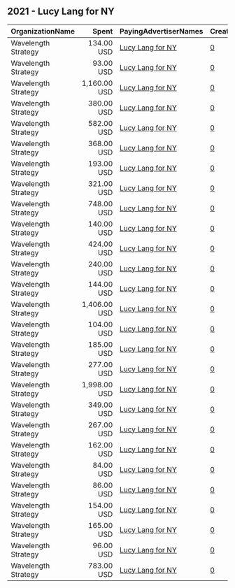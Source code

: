 ## 2021 - Lucy Lang for NY 
|OrganizationName|Spent|PayingAdvertiserNames|CreativeUrls|Impressions|Genders|AgeBrackets|CountryCodes|BillingAddresses|CandidateBallotInformation|
|:---|---:|:---|:---|---:|:---|:---|:---|:---|:---|
|Wavelength Strategy|134.00 USD|[Lucy Lang for NY](2021/Lucy_Lang_for_NY.md)|[0](https://www.snap.com/political-ads/asset/b56036e06b395ec27f9293fbc8adccf948c46ac9d7a44e31966c4c92ada22d86?mediaType=mp4)|10,535||35+|united states|US|Lucy Lang|
|Wavelength Strategy|93.00 USD|[Lucy Lang for NY](2021/Lucy_Lang_for_NY.md)|[0](https://www.snap.com/political-ads/asset/5c27c868d5a9ee02e398b972d083e876e761b8b14820a635e1472ec3654c2704?mediaType=jpg)|7,273||35+|united states|US|Lucy Lang|
|Wavelength Strategy|1,160.00 USD|[Lucy Lang for NY](2021/Lucy_Lang_for_NY.md)|[0](https://www.snap.com/political-ads/asset/0c0d2da165fdc2af17c17491b41a68e14d7bc48820c9de6b626263d70e633245?mediaType=mp4)|146,882|||united states|US|Lucy Lang|
|Wavelength Strategy|380.00 USD|[Lucy Lang for NY](2021/Lucy_Lang_for_NY.md)|[0](https://www.snap.com/political-ads/asset/026b5878c3437219ff4e8737e43f30a9bd02795d58ea8d2f77e0f1b1bc108d03?mediaType=mp4)|28,816||35+|united states|US|Lucy Lang|
|Wavelength Strategy|582.00 USD|[Lucy Lang for NY](2021/Lucy_Lang_for_NY.md)|[0](https://www.snap.com/political-ads/asset/b56036e06b395ec27f9293fbc8adccf948c46ac9d7a44e31966c4c92ada22d86?mediaType=mp4)|64,142|||united states|US|Lucy Lang|
|Wavelength Strategy|368.00 USD|[Lucy Lang for NY](2021/Lucy_Lang_for_NY.md)|[0](https://www.snap.com/political-ads/asset/b1bf1b48b0ed5de18446dc1527bb753b93020f0635bc212fcff0483c7d847a96?mediaType=mp4)|37,526||35+|united states|US|Lucy Lang|
|Wavelength Strategy|193.00 USD|[Lucy Lang for NY](2021/Lucy_Lang_for_NY.md)|[0](https://www.snap.com/political-ads/asset/0c0d2da165fdc2af17c17491b41a68e14d7bc48820c9de6b626263d70e633245?mediaType=mp4)|15,774||35+|united states|US|Lucy Lang|
|Wavelength Strategy|321.00 USD|[Lucy Lang for NY](2021/Lucy_Lang_for_NY.md)|[0](https://www.snap.com/political-ads/asset/c0ded6f0c5a10e145587697546a7fe67100537767316159bc323d1c2be060f8c?mediaType=jpg)|40,252|||united states|US|Lucy Lang|
|Wavelength Strategy|748.00 USD|[Lucy Lang for NY](2021/Lucy_Lang_for_NY.md)|[0](https://www.snap.com/political-ads/asset/23e60dc1cda169f2e9ca3f9b72a21c89ee6b66a544266e5b5fd2a47925ab7b67?mediaType=mp4)|88,363|||united states|US|Lucy Lang|
|Wavelength Strategy|140.00 USD|[Lucy Lang for NY](2021/Lucy_Lang_for_NY.md)|[0](https://www.snap.com/political-ads/asset/5c27c868d5a9ee02e398b972d083e876e761b8b14820a635e1472ec3654c2704?mediaType=jpg)|9,490||35+|united states|US|Lucy Lang|
|Wavelength Strategy|424.00 USD|[Lucy Lang for NY](2021/Lucy_Lang_for_NY.md)|[0](https://www.snap.com/political-ads/asset/24b7d8a779a2d639a117dd4b4e36210e55b87214850a39e5659daec0dd14095a?mediaType=jpg)|50,032|||united states|US|Lucy Lang|
|Wavelength Strategy|240.00 USD|[Lucy Lang for NY](2021/Lucy_Lang_for_NY.md)|[0](https://www.snap.com/political-ads/asset/5136dd4f03f33d1fbf8f8f28b2f13ab117fcc211e94f5cd237f122a81bc6a7e6?mediaType=jpg)|23,047||35+|united states|US|Lucy Lang|
|Wavelength Strategy|144.00 USD|[Lucy Lang for NY](2021/Lucy_Lang_for_NY.md)|[0](https://www.snap.com/political-ads/asset/24b7d8a779a2d639a117dd4b4e36210e55b87214850a39e5659daec0dd14095a?mediaType=jpg)|10,744||35+|united states|US|Lucy Lang|
|Wavelength Strategy|1,406.00 USD|[Lucy Lang for NY](2021/Lucy_Lang_for_NY.md)|[0](https://www.snap.com/political-ads/asset/026b5878c3437219ff4e8737e43f30a9bd02795d58ea8d2f77e0f1b1bc108d03?mediaType=mp4)|198,300|||united states|US|Lucy Lang|
|Wavelength Strategy|104.00 USD|[Lucy Lang for NY](2021/Lucy_Lang_for_NY.md)|[0](https://www.snap.com/political-ads/asset/c0ded6f0c5a10e145587697546a7fe67100537767316159bc323d1c2be060f8c?mediaType=jpg)|6,022||35+|united states|US|Lucy Lang|
|Wavelength Strategy|185.00 USD|[Lucy Lang for NY](2021/Lucy_Lang_for_NY.md)|[0](https://www.snap.com/political-ads/asset/026b5878c3437219ff4e8737e43f30a9bd02795d58ea8d2f77e0f1b1bc108d03?mediaType=mp4)|13,046||35+|united states|US|Lucy Lang|
|Wavelength Strategy|277.00 USD|[Lucy Lang for NY](2021/Lucy_Lang_for_NY.md)|[0](https://www.snap.com/political-ads/asset/d91465b66dfae6e72ef1103cdb04e119200f7b1bff6b4af64be54be8c7c679c0?mediaType=mp4)|30,297||35+|united states|US|Lucy Lang|
|Wavelength Strategy|1,998.00 USD|[Lucy Lang for NY](2021/Lucy_Lang_for_NY.md)|[0](https://www.snap.com/political-ads/asset/a971d3c8b1a85bff5b404da6bd58374eaed727b75906e8638167b67db277a533?mediaType=mp4)|419,748|||united states|US|Lucy Lang|
|Wavelength Strategy|349.00 USD|[Lucy Lang for NY](2021/Lucy_Lang_for_NY.md)|[0](https://www.snap.com/political-ads/asset/5c27c868d5a9ee02e398b972d083e876e761b8b14820a635e1472ec3654c2704?mediaType=jpg)|37,828|||united states|US|Lucy Lang|
|Wavelength Strategy|267.00 USD|[Lucy Lang for NY](2021/Lucy_Lang_for_NY.md)|[0](https://www.snap.com/political-ads/asset/15228efbb2f06648e29bef9942f06e34c4cbad7664017e13594fa6747aefc699?mediaType=jpg)|26,204||35+|united states|US|Lucy Lang|
|Wavelength Strategy|162.00 USD|[Lucy Lang for NY](2021/Lucy_Lang_for_NY.md)|[0](https://www.snap.com/political-ads/asset/c0ded6f0c5a10e145587697546a7fe67100537767316159bc323d1c2be060f8c?mediaType=jpg)|11,427||35+|united states|US|Lucy Lang|
|Wavelength Strategy|84.00 USD|[Lucy Lang for NY](2021/Lucy_Lang_for_NY.md)|[0](https://www.snap.com/political-ads/asset/b56036e06b395ec27f9293fbc8adccf948c46ac9d7a44e31966c4c92ada22d86?mediaType=mp4)|7,233||35+|united states|US|Lucy Lang|
|Wavelength Strategy|86.00 USD|[Lucy Lang for NY](2021/Lucy_Lang_for_NY.md)|[0](https://www.snap.com/political-ads/asset/23e60dc1cda169f2e9ca3f9b72a21c89ee6b66a544266e5b5fd2a47925ab7b67?mediaType=mp4)|6,975||35+|united states|US|Lucy Lang|
|Wavelength Strategy|154.00 USD|[Lucy Lang for NY](2021/Lucy_Lang_for_NY.md)|[0](https://www.snap.com/political-ads/asset/0c0d2da165fdc2af17c17491b41a68e14d7bc48820c9de6b626263d70e633245?mediaType=mp4)|13,960||35+|united states|US|Lucy Lang|
|Wavelength Strategy|165.00 USD|[Lucy Lang for NY](2021/Lucy_Lang_for_NY.md)|[0](https://www.snap.com/political-ads/asset/23e60dc1cda169f2e9ca3f9b72a21c89ee6b66a544266e5b5fd2a47925ab7b67?mediaType=mp4)|13,990||35+|united states|US|Lucy Lang|
|Wavelength Strategy|96.00 USD|[Lucy Lang for NY](2021/Lucy_Lang_for_NY.md)|[0](https://www.snap.com/political-ads/asset/24b7d8a779a2d639a117dd4b4e36210e55b87214850a39e5659daec0dd14095a?mediaType=jpg)|7,539||35+|united states|US|Lucy Lang|
|Wavelength Strategy|783.00 USD|[Lucy Lang for NY](2021/Lucy_Lang_for_NY.md)|[0](https://www.snap.com/political-ads/asset/c918bf2d5c0a1609e5dd658f57993afe19f0b1de1853b3c6607934fcd30338a3?mediaType=jpg)|121,100|||united states|US|Lucy Lang|
